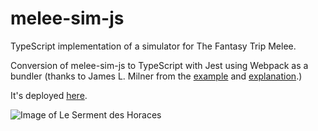 # melee-sim-js

TypeScript implementation of a simulator for The Fantasy Trip Melee.

Conversion of melee-sim-js to TypeScript with Jest using Webpack as a bundler (thanks to James L. Milner from the [example](https://github.com/JamesLMilner/webpack-tsc-worker) and [explanation](https://www.jameslmilner.com/post/workers-with-webpack-and-typescript/).)

It's deployed [here](https://fuhrmanator.github.io/melee-sim-ts/dist/).

![Image of Le Serment des Horaces](https://upload.wikimedia.org/wikipedia/commons/thumb/3/35/Jacques-Louis_David%2C_Le_Serment_des_Horaces.jpg/1024px-Jacques-Louis_David%2C_Le_Serment_des_Horaces.jpg)
